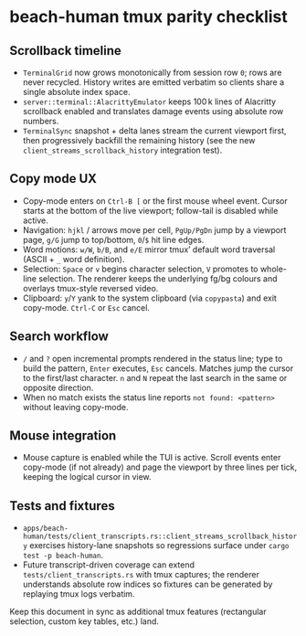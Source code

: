 # beach-human tmux parity checklist

## Scrollback timeline
- `TerminalGrid` now grows monotonically from session row `0`; rows are never recycled. History writes are emitted verbatim so clients share a single absolute index space.
- `server::terminal::AlacrittyEmulator` keeps 100 k lines of Alacritty scrollback enabled and translates damage events using absolute row numbers.
- `TerminalSync` snapshot + delta lanes stream the current viewport first, then progressively backfill the remaining history (see the new `client_streams_scrollback_history` integration test).

## Copy mode UX
- Copy-mode enters on `Ctrl-B [` or the first mouse wheel event. Cursor starts at the bottom of the live viewport; follow-tail is disabled while active.
- Navigation: `hjkl` / arrows move per cell, `PgUp/PgDn` jump by a viewport page, `g/G` jump to top/bottom, `0`/`$` hit line edges.
- Word motions: `w/W`, `b/B`, and `e/E` mirror tmux’ default word traversal (ASCII + `_` word definition).
- Selection: `Space` or `v` begins character selection, `V` promotes to whole-line selection. The renderer keeps the underlying fg/bg colours and overlays tmux-style reversed video.
- Clipboard: `y`/`Y` yank to the system clipboard (via `copypasta`) and exit copy-mode. `Ctrl-C` or `Esc` cancel.

## Search workflow
- `/` and `?` open incremental prompts rendered in the status line; type to build the pattern, `Enter` executes, `Esc` cancels. Matches jump the cursor to the first/last character. `n` and `N` repeat the last search in the same or opposite direction.
- When no match exists the status line reports `not found: <pattern>` without leaving copy-mode.

## Mouse integration
- Mouse capture is enabled while the TUI is active. Scroll events enter copy-mode (if not already) and page the viewport by three lines per tick, keeping the logical cursor in view.

## Tests and fixtures
- `apps/beach-human/tests/client_transcripts.rs::client_streams_scrollback_history` exercises history-lane snapshots so regressions surface under `cargo test -p beach-human`.
- Future transcript-driven coverage can extend `tests/client_transcripts.rs` with tmux captures; the renderer understands absolute row indices so fixtures can be generated by replaying tmux logs verbatim.

Keep this document in sync as additional tmux features (rectangular selection, custom key tables, etc.) land.
